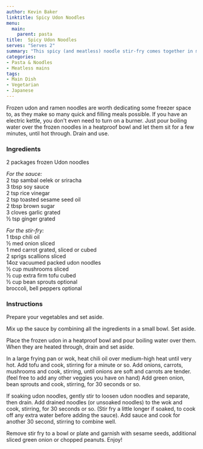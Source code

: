 ```yaml
---
author: Kevin Baker
linktitle: Spicy Udon Noodles
menu:
  main:
    parent: pasta
title:  Spicy Udon Noodles
serves: "Serves 2"
summary: "This spicy (and meatless) noodle stir-fry comes together in minutes."
categories:
- Pasta & Noodles
- Meatless mains
tags: 
- Main Dish
- Vegetarian
- Japanese
---
```


Frozen udon and ramen noodles are worth dedicating some freezer space to, as they make so many quick and filling meals possible. If you have an electric kettle, you don't even need to turn on a burner. Just pour boiling water over the frozen noodles in a heatproof bowl and let them sit for a few minutes, until hot through.  Drain and use.

### Ingredients

<div class="ingredient-list">

2 packages frozen Udon noodles  

*For the sauce:*  
2 tsp sambal oelek or sriracha  
3 tbsp soy sauce  
2 tsp rice vinegar  
2 tsp toasted sesame seed oil  
2 tbsp brown sugar  
3 cloves garlic grated  
½ tsp ginger grated  
  
*For the stir-fry:*  
1 tbsp chili oil  
½ med onion sliced  
1 med carrot grated, sliced or cubed  
2 sprigs scallions sliced  
14oz vacuumed packed udon noodles   
½ cup mushrooms sliced  
½ cup extra firm tofu cubed  
½ cup bean sprouts optional  
broccoli, bell peppers optional    

</div>

### Instructions
Prepare your vegetables and set aside. 

Mix up the sauce by combining all the ingredients in a small bowl. Set aside. 

Place the frozen udon in a heatproof bowl and pour boiling water over them. When they are heated through, drain and set aside.

In a large frying pan or wok, heat chili oil over medium-high heat until very hot. Add tofu and cook, stirring for a minute or so. Add onions, carrots, mushrooms and cook, stirring, until onions are soft and carrots are tender. (feel free to add any other veggies you have on hand) Add green onion, bean sprouts and cook, stirring, for 30 seconds or so.

If soaking udon noodles, gently stir to loosen udon noodles and separate, then drain. Add drained noodles (or unsoaked noodles) to the wok and cook, stirring, for 30 seconds or so. (Stir fry a little longer if soaked, to cook off any extra water before adding the sauce). Add sauce and cook for another 30 second, stirring to combine well.

Remove stir fry to a bowl or plate and garnish with sesame seeds, additional sliced green onion or chopped peanuts. Enjoy!